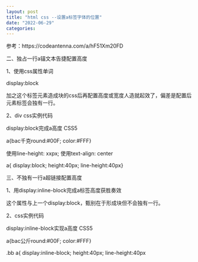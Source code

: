 ```yaml
---
layout: post
title: "html css --设置a标签字体的位置"
date: "2022-06-29"
categories: 
---
```

<p>参考：https://codeantenna.com/a/hF51Xm20FD</p>

<p>二、独占一行a锚文本告捷配置高度</p>

<p>1、使用css属性单词</p>

<p>display:block</p>

<p>加之这个标签元素造成块的css后再配置高度或宽度人造就起效了，偏差是配置后元素标签会独有一行。</p>

<p>2、div css实例代码</p>

<p>display:block完成a高度 CSS5</p>

<p>a{bac千克round:#00F; color:#FFF}</p>

<p>使用line-height: xxpx; 使用text-align: center</p>

<p>a{ display:block; height:40px; line-height:40px}</p>

<p>三、不独有一行a超链接配置高度</p>

<p>1、用display:inline-block完成a标签高度获胜奏效</p>

<p>这个属性与上一个display:block，甄别在于形成块但不会独有一行。</p>

<p>2、css实例代码</p>

<p>display:inline-block实现a高度 CSS5</p>

<p>a{bac公斤round:#00F; color:#FFF}</p>

<p>.bb a{ display:inline-block; height:40px; line-height:40px</p>

